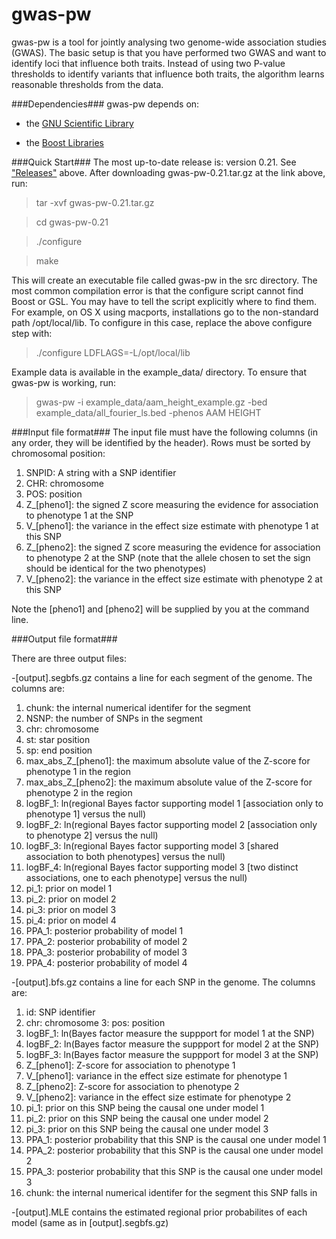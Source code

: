 gwas-pw
=====

gwas-pw is a tool for jointly analysing two genome-wide association studies (GWAS). The basic setup is that you have performed two GWAS and want to identify loci that influence both traits. Instead of using two P-value thresholds to identify variants that influence both traits, the algorithm learns reasonable thresholds from the data. 

###Dependencies###
gwas-pw depends on:

- the [GNU Scientific Library](http://www.gnu.org/software/gsl/)

- the [Boost Libraries](http://www.boost.org)

###Quick Start###
The most up-to-date release is: version 0.21. See ["Releases"](https://github.com/joepickrell/gwas-pw/releases) above.
After downloading gwas-pw-0.21.tar.gz at the link above, run:

>tar -xvf gwas-pw-0.21.tar.gz

>cd gwas-pw-0.21

>./configure

>make

This will create an executable file called gwas-pw in the src directory. The most common compilation error is that the configure script cannot find Boost or GSL. You may have to tell the script explicitly where to find them. For example, on OS X using macports, installations go to the non-standard path /opt/local/lib. To configure in this case, replace the above configure step with:

>./configure LDFLAGS=-L/opt/local/lib

Example data is available in the example_data/ directory. To ensure that gwas-pw is working, run:

>gwas-pw -i example_data/aam_height_example.gz -bed example_data/all_fourier_ls.bed -phenos AAM HEIGHT


###Input file format###
The input file must have the following columns (in any order, they will be identified by the header). Rows must be sorted by chromosomal position:

1. SNPID: A string with a SNP identifier
2. CHR: chromosome
3. POS: position
4. Z_[pheno1]: the signed Z score measuring the evidence for association to phenotype 1 at the SNP
5. V_[pheno1]: the variance in the effect size estimate with phenotype 1 at this SNP
6. Z_[pheno2]: the signed Z score measuring the evidence for association to phenotype 2 at the SNP (note that the allele chosen to set the sign should be identical for the two phenotypes)
7. V_[pheno2]: the variance in the effect size estimate with phenotype 2 at this SNP

Note the [pheno1] and [pheno2] will be supplied by you at the command line.

###Output file format###

There are three output files:

-[output].segbfs.gz contains a line for each segment of the genome. The columns are:

1. chunk: the internal numerical identifer for the segment
2. NSNP: the number of SNPs in the segment
3. chr: chromosome 
4. st: star position
5. sp: end position 
6. max_abs_Z_[pheno1]: the maximum absolute value of the Z-score for phenotype 1 in the region 
7. max_abs_Z_[pheno2]: the maximum absolute value of the Z-score for phenotype 2 in the region 
8. logBF_1: ln(regional Bayes factor supporting model 1 [association only to phenotype 1] versus the null)
9. logBF_2: ln(regional Bayes factor supporting model 2 [association only to phenotype 2] versus the null) 
10. logBF_3: ln(regional Bayes factor supporting model 3 [shared association to both phenotypes] versus the null) 
11. logBF_4: ln(regional Bayes factor supporting model 3 [two distinct associations, one to each phenotype] versus the null) 
12. pi_1: prior on model 1 
13. pi_2: prior on model 2
14. pi_3: prior on model 3 
15. pi_4: prior on model 4 
16. PPA_1: posterior probability of model 1 
17. PPA_2: posterior probability of model 2 
18. PPA_3: posterior probability of model 3 
19. PPA_4: posterior probability of model 4

-[output].bfs.gz contains a line for each SNP in the genome. The columns are:

1. id: SNP identifier
2. chr: chromosome 
3: pos: position
4. logBF_1: ln(Bayes factor measure the suppport for model 1 at the SNP) 
5. logBF_2: ln(Bayes factor measure the suppport for model 2 at the SNP) 
6. logBF_3: ln(Bayes factor measure the suppport for model 3 at the SNP) 
7. Z_[pheno1]: Z-score for association to phenotype 1
8. V_[pheno1]: variance in the effect size estimate for phenotype 1
9. Z_[pheno2]: Z-score for association to phenotype 2
10. V_[pheno2]: variance in the effect size estimate for phenotype 2 
11. pi_1: prior on this SNP being the causal one under model 1 
12. pi_2: prior on this SNP being the causal one under model 2 
13. pi_3: prior on this SNP being the causal one under model 3 
14. PPA_1: posterior probability that this SNP is the causal one under model 1
15. PPA_2: posterior probability that this SNP is the causal one under model 2 
16. PPA_3: posterior probability that this SNP is the causal one under model 3
17. chunk: the internal numerical identifer for the segment this SNP falls in

-[output].MLE contains the estimated regional prior probabilites of each model (same as in [output].segbfs.gz)
